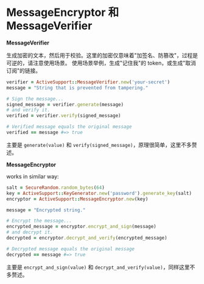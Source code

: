 # MessageEncryptor 和 MessageVerifier

**MessageVerifier**

生成加密的文本，然后用于校验。这里的加密仅意味着"加签名、防篡改"，过程是可逆的，请注意使用场景。
使用场景举例，生成"记住我"的 token，或生成"取消订阅"的链接。

```ruby
verifier = ActiveSupport::MessageVerifier.new('your-secret')
message = "String that is prevented from tampering."

# Sign the message...
signed_message = verifier.generate(message)
# and verify it.
verified = verifier.verify(signed_message)

# Verified message equals the original message
verified == message #=> true
```

主要是 `generate(value)` 和 `verify(signed_message)`，原理很简单，这里不多赘述。

**MessageEncryptor**

works in similar way:

```ruby
salt = SecureRandom.random_bytes(64)
key = ActiveSupport::KeyGenerator.new('password').generate_key(salt)
encryptor = ActiveSupport::MessageEncryptor.new(key)

message = "Encrypted string."

# Encrypt the message...
encrypted_message = encryptor.encrypt_and_sign(message)
# and decrypt it.
decrypted = encryptor.decrypt_and_verify(encrypted_message)

# Decrypted message equals the original message
decrypted == message #=> true
```

主要是 `encrypt_and_sign(value)` 和 `decrypt_and_verify(value)`，同样这里不多赘述。
